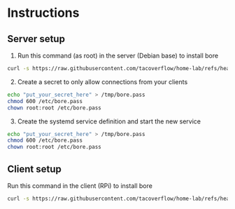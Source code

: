 # Instructions

## Server setup 
1. Run this command (as root) in the server (Debian base) to install bore

```bash
curl -s https://raw.githubusercontent.com/tacoverflow/home-lab/refs/heads/main/setup/tunnels/server-bore-installation.sh | bash
```

2. Create a secret to only allow connections from your clients

```bash
echo "put_your_secret_here" > /tmp/bore.pass
chmod 600 /etc/bore.pass
chown root:root /etc/bore.pass
```

3. Create the systemd service definition and start the new service

```bash
echo "put_your_secret_here" > /tmp/bore.pass
chmod 600 /etc/bore.pass
chown root:root /etc/bore.pass
```


## Client setup
Run this command in the client (RPi) to install bore

```bash
curl -s https://raw.githubusercontent.com/tacoverflow/home-lab/refs/heads/main/setup/tunnels/client-rpi-bore-installation.sh | bash
```

